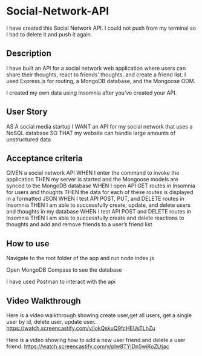 # Social-Network-API

I have created this Social Network API. I could not push from my terminal so I had to delete it and push it again.

## Description

I have built an API for a social network web application where users can share their thoughts, react to friends’ thoughts, and create a friend list. I used Express.js for routing, a MongoDB database, and the Mongoose ODM.

I created my own data using Insomnia after you’ve created your API.

## User Story


AS A social media startup
I WANT an API for my social network that uses a NoSQL database
SO THAT my website can handle large amounts of unstructured data

## Acceptance criteria

GIVEN a social network API
WHEN I enter the command to invoke the application
THEN my server is started and the Mongoose models are synced to the MongoDB database
WHEN I open API GET routes in Insomnia for users and thoughts
THEN the data for each of these routes is displayed in a formatted JSON
WHEN I test API POST, PUT, and DELETE routes in Insomnia
THEN I am able to successfully create, update, and delete users and thoughts in my database
WHEN I test API POST and DELETE routes in Insomnia
THEN I am able to successfully create and delete reactions to thoughts and add and remove friends to a user’s friend list

## How to use

Navigate to the root folder of the app and run node index.js

Open MongoDB Compass to see the database

I have used Postman to interact with the api

##  Video Walkthrough

Here is a video walkthrough showing create user,get all users, get a single user by id, delete user, update user.
https://watch.screencastify.com/v/iokQskuQ9fcHEUsTLhZu

Here is a video showing how to add a new user friend and delete a user friend.
https://watch.screencastify.com/v/plw8TYjDn5wiKoZLtjac


